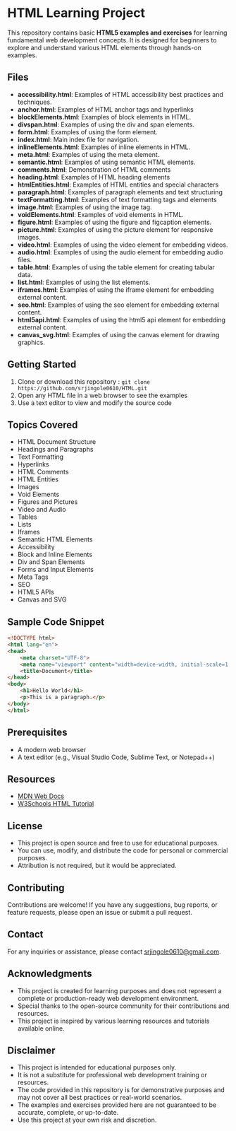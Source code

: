 # HTML Learning Project

This repository contains basic **HTML5 examples and exercises** for learning fundamental web development concepts. It is designed for beginners to explore and understand various HTML elements through hands-on examples.

## Files

- **accessibility.html**: Examples of HTML accessibility best practices and techniques.
- **anchor.html**: Examples of HTML anchor tags and hyperlinks
- **blockElements.html**: Examples of block elements in HTML.
- **divspan.html**: Examples of using the div and span elements.
- **form.html**: Examples of using the form element.
- **index.html**: Main index file for navigation.
- **inlineElements.html**: Examples of inline elements in HTML.
- **meta.html**: Examples of using the meta element.
- **semantic.html**: Examples of using semantic HTML elements.
- **comments.html**: Demonstration of HTML comments
- **heading.html**: Examples of HTML heading elements
- **htmlEntities.html**: Examples of HTML entities and special characters
- **paragraph.html**: Examples of paragraph elements and text structuring
- **textFormatting.html**: Examples of text formatting tags and elements
- **image.html**: Examples of using the image tag.
- **voidElements.html**: Examples of void elements in HTML.
- **figure.html**: Examples of using the figure and figcaption elements.
- **picture.html**: Examples of using the picture element for responsive images.
- **video.html**: Examples of using the video element for embedding videos.
- **audio.html**: Examples of using the audio element for embedding audio files.
- **table.html**: Examples of using the table element for creating tabular data.
- **list.html**: Examples of using the list elements.
- **iframes.html**: Examples of using the iframe element for embedding external content.
- **seo.html**: Examples of using the seo element for embedding external content.
- **html5api.html**: Examples of using the html5 api element for embedding external content.
- **canvas_svg.html**: Examples of using the canvas element for drawing graphics.

## Getting Started

1. Clone or download this repository : `git clone https://github.com/srjingole0610/HTML.git`
2. Open any HTML file in a web browser to see the examples
3. Use a text editor to view and modify the source code

## Topics Covered

- HTML Document Structure
- Headings and Paragraphs
- Text Formatting
- Hyperlinks
- HTML Comments
- HTML Entities
- Images
- Void Elements
- Figures and Pictures
- Video and Audio
- Tables
- Lists
- Iframes
- Semantic HTML Elements
- Accessibility
- Block and Inline Elements
- Div and Span Elements
- Forms and Input Elements
- Meta Tags
- SEO
- HTML5 APIs
- Canvas and SVG


## Sample Code Snippet

```html
<!DOCTYPE html>
<html lang="en">
<head>
    <meta charset="UTF-8">
    <meta name="viewport" content="width=device-width, initial-scale=1.0">
    <title>Document</title>
</head>
<body>
    <h1>Hello World</h1>
    <p>This is a paragraph.</p>
</body>
</html>
```

## Prerequisites

- A modern web browser
- A text editor (e.g., Visual Studio Code, Sublime Text, or Notepad++)

## Resources

- [MDN Web Docs](https://developer.mozilla.org/en-US/docs/Web/HTML)
- [W3Schools HTML Tutorial](https://www.w3schools.com/html/)

## License

- This project is open source and free to use for educational purposes.
- You can use, modify, and distribute the code for personal or commercial purposes.
- Attribution is not required, but it would be appreciated.

## Contributing

Contributions are welcome! If you have any suggestions, bug reports, or feature requests, please open an issue or submit a pull request.

## Contact

For any inquiries or assistance, please contact [srjingole0610@gmail.com](mailto:srjingole0610@gmail.com).

## Acknowledgments

- This project is created for learning purposes and does not represent a complete or production-ready web development environment.
- Special thanks to the open-source community for their contributions and resources.
- This project is inspired by various learning resources and tutorials available online.

## Disclaimer

- This project is intended for educational purposes only.
- It is not a substitute for professional web development training or resources.
- The code provided in this repository is for demonstrative purposes and may not cover all best practices or real-world scenarios.
- The examples and exercises provided here are not guaranteed to be accurate, complete, or up-to-date.
- Use this project at your own risk and discretion.